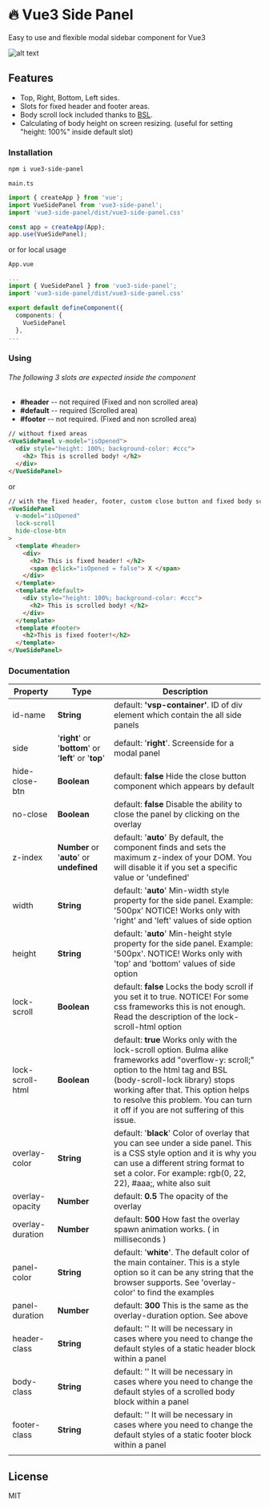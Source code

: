 # 🔥 Vue3 Side Panel

Easy to use and flexible modal sidebar component for Vue3

![alt text](https://media.giphy.com/media/WHSYR86n0Tm2FGxRvr/giphy.gif)

## Features
- Top, Right, Bottom, Left sides.
- Slots for fixed header and footer areas.
- Body scroll lock included thanks to [BSL].
- Calculating of body height on screen resizing.
  (useful for setting "height: 100%" inside default slot)

### Installation


```sh
npm i vue3-side-panel
```
`main.ts`
```ts
import { createApp } from 'vue';
import VueSidePanel from 'vue3-side-panel';
import 'vue3-side-panel/dist/vue3-side-panel.css'

const app = createApp(App);
app.use(VueSidePanel);
```
or for local usage

`App.vue`
```ts
...
import { VueSidePanel } from 'vue3-side-panel';
import 'vue3-side-panel/dist/vue3-side-panel.css'

export default defineComponent({
  components: {
    VueSidePanel
  },
...
```


### Using

###### The following 3 slots are expected inside the component
- **#header** -- not required (Fixed and non scrolled area)
- **#default** -- required (Scrolled area)
- **#footer** -- not required. (Fixed and non scrolled area)

```html
// without fixed areas
<VueSidePanel v-model="isOpened">
  <div style="height: 100%; background-color: #ccc">
    <h2> This is scrolled body! </h2>
  </div>    
</VueSidePanel>
```
or
```html
// with the fixed header, footer, custom close button and fixed body scroll
<VueSidePanel
  v-model="isOpened"
  lock-scroll
  hide-close-btn
>
  <template #header>
    <div>
      <h2> This is fixed header! </h2>
      <span @click="isOpened = false"> X </span>
    </div>
  </template>
  <template #default>
    <div style="height: 100%; background-color: #ccc">
      <h2> This is scrolled body! </h2>
    </div> 
  </template>
  <template #footer>
    <h2>This is fixed footer!</h2>
  </template>
</VueSidePanel>

```

### Documentation




| **Property**     | **Type**                               | **Description**                                                                                                                                                                                                                                                                                    |
|------------------|----------------------------------------|----------------------------------------------------------------------------------------------------------------------------------------------------------------------------------------------------------------------------------------------------------------------------------------------------|
| id-name          | **String**                                 | default: **'vsp-container'**. ID of div element which contain the all side panels                                                                                                                                                                                                                      |
| side             | '**right**' or '**bottom**' or '**left**' or '**top**' | default: '**right**'. Screenside for a modal panel                                                                                                                                                                                                                                                     |
| hide-close-btn   | **Boolean**                                | default: **false** Hide the close button component which appears by default                                                                                                                                                                                                                           |
| no-close         | **Boolean**                                | default: **false** Disable the ability to close the panel by clicking on the overlay                                                                                                                                                                                                                  |
| z-index          | **Number** or '**auto**' or **undefined**         | default: '**auto**' By default, the component finds and sets the maximum z-index of your DOM. You will disable it if you set a specific value or 'undefined'                                                                                                                                          |
| width            | **String**                                 | default: '**auto**' Min-width style property for the side panel. Example: '500px' NOTICE! Works only with 'right' and 'left' values of side option                                                                                                                                                    |
| height           | **String**                                 | default: '**auto**' Min-height style property for the side panel. Example: '500px'. NOTICE! Works only with 'top' and 'bottom' values of side option                                                                                                                                                  |
| lock-scroll      | **Boolean**                                | default: **false** Locks the body scroll if you set it to true. NOTICE! For some css frameworks this is not enough. Read the description of the lock-scroll-html option                                                                                                                               |
| lock-scroll-html | **Boolean**                                | default: **true** Works only with the lock-scroll option. Bulma alike frameworks add "overflow-y: scroll;" option to the html tag and BSL (body-scroll-lock library) stops working after that. This option helps to resolve this problem. You can turn it off if you are not suffering of this issue. |
| overlay-color    | **String**                                 | default: '**black**' Color of overlay that you can see under a side panel. This is a CSS style option and it is why you can use a different string format to set a color. For example: rgb(0, 22, 22), #aaa;, white also suit                                                                             |
| overlay-opacity  | **Number**                                 | default: **0.5** The opacity of the overlay                                                                                                                                                                                                                                                           |
| overlay-duration | **Number**                                 | default: **500** How fast the overlay spawn animation works. ( in milliseconds )                                                                                                                                                                                                                      |
| panel-color      | **String**                                 | default: '**white**'. The default color of the main container. This is a style option so it can be any string that the browser supports. See 'overlay-color' to find the examples                                                                                                                      |
| panel-duration   | **Number**                                 | default: **300** This is the same as the overlay-duration option. See above                                                                                                                                                                                                                           |
| header-class     | **String**                                 | default: '' It will be necessary in cases where you need to change the default styles of a static header block within a panel                                                                                                                                                                      |
| body-class       | **String**                                 | default: '' It will be necessary in cases where you need to change the default styles of a scrolled body block within a panel                                                                                                                                                                      |
| footer-class     | **String**                                 | default: '' It will be necessary in cases where you need to change the default styles of a static footer block within a panel                                                                                                                                                                      |
|                  |                                        |                                                                                                                                                                                                                                                                                                    |


## License

MIT

[BSL]: <https://github.com/willmcpo/body-scroll-lock>
